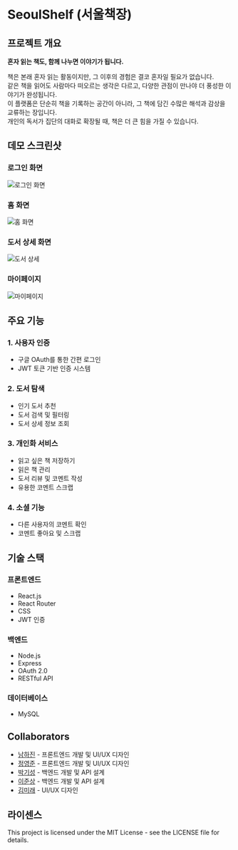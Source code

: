 # SeoulShelf (서울책장)

## 프로젝트 개요

**혼자 읽는 책도, 함께 나누면 이야기가 됩니다.**

책은 본래 혼자 읽는 활동이지만, 그 이후의 경험은 결코 혼자일 필요가 없습니다. <br>
같은 책을 읽어도 사람마다 떠오르는 생각은 다르고, 다양한 관점이 만나야 더 풍성한 이야기가 완성됩니다. <br>
이 플랫폼은 단순히 책을 기록하는 공간이 아니라, 그 책에 담긴 수많은 해석과 감상을 교류하는 장입니다. <br>
개인의 독서가 집단의 대화로 확장될 때, 책은 더 큰 힘을 가질 수 있습니다.

## 데모 스크린샷

### 로그인 화면
![로그인 화면](screenshots/login.png)

### 홈 화면
![홈 화면](screenshots/home.png)

### 도서 상세 화면
![도서 상세](screenshots/book_detail.png)

### 마이페이지
![마이페이지](screenshots/mypage.png)

## 주요 기능

### 1. 사용자 인증
- 구글 OAuth를 통한 간편 로그인
- JWT 토큰 기반 인증 시스템

### 2. 도서 탐색
- 인기 도서 추천
- 도서 검색 및 필터링
- 도서 상세 정보 조회

### 3. 개인화 서비스
- 읽고 싶은 책 저장하기
- 읽은 책 관리
- 도서 리뷰 및 코멘트 작성
- 유용한 코멘트 스크랩

### 4. 소셜 기능
- 다른 사용자의 코멘트 확인
- 코멘트 좋아요 및 스크랩

## 기술 스택

### 프론트엔드
- React.js
- React Router
- CSS
- JWT 인증

### 백엔드
- Node.js
- Express
- OAuth 2.0
- RESTful API

### 데이터베이스
- MySQL

## Collaborators

- [남하진](https://github.com/kimchikilla) - 프론트엔드 개발 및 UI/UX 디자인
- [정영준](https://github.com/YeongJunJeong) - 프론트엔드 개발 및 UI/UX 디자인
- [박기성](https://github.com/gisung3253) - 백엔드 개발 및 API 설계
- [이준상](https://github.com/Junsang-L33) - 백엔드 개발 및 API 설계
- [김미래](https://github.com/kimmiro) - UI/UX 디자인

## 라이센스

This project is licensed under the MIT License - see the LICENSE file for details.